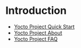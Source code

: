 # Introduction


- [Yocto Project Quick Start](http://www.yoctoproject.org/docs/latest/yocto-project-qs/yocto-project-qs.html)
- [Yocto Project About](https://www.yoctoproject.org/about)
- [Yocto Project FAQ](https://wiki.yoctoproject.org/wiki/FAQ)

